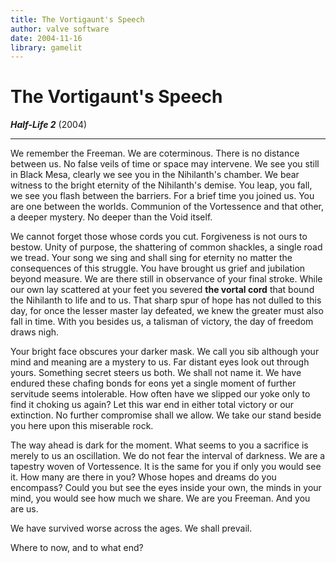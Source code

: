 ```yaml
---
title: The Vortigaunt's Speech
author: valve software
date: 2004-11-16
library: gamelit
---
```


# The Vortigaunt's Speech #

***Half-Life 2*** (2004)

-----

We remember the Freeman. We are coterminous.
There is no distance between us. No false veils of time or space may intervene.
We see you still in Black Mesa, clearly we see you in the Nihilanth's chamber.
We bear witness to the bright eternity of the Nihilanth's demise.
You leap, you fall, we see you flash between the barriers.
For a brief time you joined us. You are one between the worlds.
Communion of the Vortessence and that other, a deeper mystery. No deeper than the Void itself.

We cannot forget those whose cords you cut. Forgiveness is not ours to bestow.
Unity of purpose, the shattering of common shackles, a single road we tread.
Your song we sing and shall sing for eternity no matter the consequences of this struggle.
You have brought us grief and jubilation beyond measure.
We are there still in observance of your final stroke.
While our own lay scattered at your feet you severed **the vortal cord** that bound the Nihilanth to life and to us.
That sharp spur of hope has not dulled to this day, for once the lesser master lay defeated, we knew the greater must also fall in time.
With you besides us, a talisman of victory, the day of freedom draws nigh.

Your bright face obscures your darker mask.
We call you sib although your mind and meaning are a mystery to us.
Far distant eyes look out through yours.
Something secret steers us both. We shall not name it.
We have endured these chafing bonds for eons yet a single moment of further servitude seems intolerable.
How often have we slipped our yoke only to find it choking us again?
Let this war end in either total victory or our extinction. No further compromise shall we allow.
We take our stand beside you here upon this miserable rock.

The way ahead is dark for the moment.
What seems to you a sacrifice is merely to us an oscillation. We do not fear the interval of darkness.
We are a tapestry woven of Vortessence. It is the same for you if only you would see it.
How many are there in you? Whose hopes and dreams do you encompass?
Could you but see the eyes inside your own, the minds in your mind, you would see how much we share.
We are you Freeman. And you are us.

We have survived worse across the ages.
We shall prevail.

Where to now, and to what end?